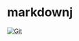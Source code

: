 # markdownj

[![Git](https://app.soluble.cloud/api/v1/public/badges/f6b5ec66-2ab4-4c2e-80bc-42381e9d4ef5.svg?orgId=604336610407)](https://app.soluble.cloud/repos/details/github.com/jefferyfry/markdownj?orgId=604336610407)  

